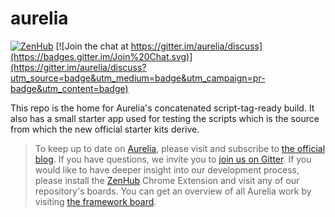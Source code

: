 # aurelia

[![ZenHub](https://raw.githubusercontent.com/ZenHubIO/support/master/zenhub-badge.png)](https://zenhub.io)
[![Join the chat at https://gitter.im/aurelia/discuss](https://badges.gitter.im/Join%20Chat.svg)](https://gitter.im/aurelia/discuss?utm_source=badge&utm_medium=badge&utm_campaign=pr-badge&utm_content=badge)

This repo is the home for Aurelia's concatenated script-tag-ready build. It also has a small starter app used for testing the scripts which is the source from which the new official starter kits derive.

> To keep up to date on [Aurelia](http://www.aurelia.io/), please visit and subscribe to [the official blog](http://blog.aurelia.io/). If you have questions, we invite you to [join us on Gitter](https://gitter.im/aurelia/discuss). If you would like to have deeper insight into our development process, please install the [ZenHub](https://zenhub.io) Chrome Extension and visit any of our repository's boards. You can get an overview of all Aurelia work by visiting [the framework board](https://github.com/aurelia/framework#boards).
